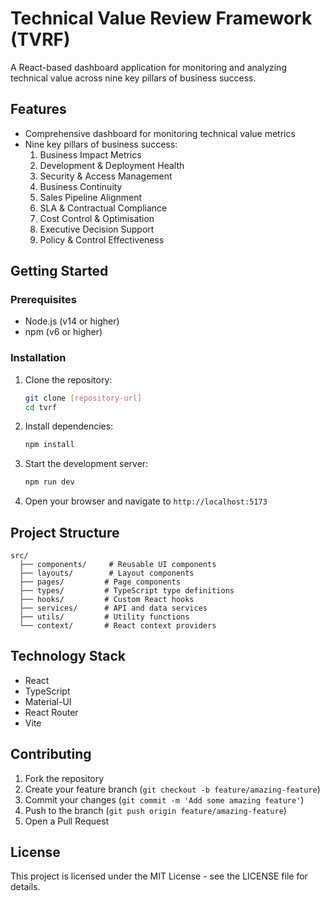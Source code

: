 # Technical Value Review Framework (TVRF)

A React-based dashboard application for monitoring and analyzing technical value across nine key pillars of business success.

## Features

- Comprehensive dashboard for monitoring technical value metrics
- Nine key pillars of business success:
  1. Business Impact Metrics
  2. Development & Deployment Health
  3. Security & Access Management
  4. Business Continuity
  5. Sales Pipeline Alignment
  6. SLA & Contractual Compliance
  7. Cost Control & Optimisation
  8. Executive Decision Support
  9. Policy & Control Effectiveness

## Getting Started

### Prerequisites

- Node.js (v14 or higher)
- npm (v6 or higher)

### Installation

1. Clone the repository:

   ```bash
   git clone [repository-url]
   cd tvrf
   ```

2. Install dependencies:

   ```bash
   npm install
   ```

3. Start the development server:

   ```bash
   npm run dev
   ```

4. Open your browser and navigate to `http://localhost:5173`

## Project Structure

```
src/
  ├── components/     # Reusable UI components
  ├── layouts/        # Layout components
  ├── pages/         # Page components
  ├── types/         # TypeScript type definitions
  ├── hooks/         # Custom React hooks
  ├── services/      # API and data services
  ├── utils/         # Utility functions
  └── context/       # React context providers
```

## Technology Stack

- React
- TypeScript
- Material-UI
- React Router
- Vite

## Contributing

1. Fork the repository
2. Create your feature branch (`git checkout -b feature/amazing-feature`)
3. Commit your changes (`git commit -m 'Add some amazing feature'`)
4. Push to the branch (`git push origin feature/amazing-feature`)
5. Open a Pull Request

## License

This project is licensed under the MIT License - see the LICENSE file for details.
